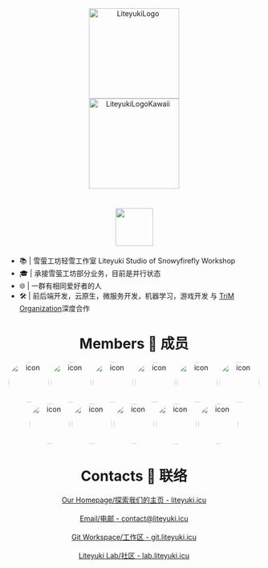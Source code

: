 
<div align="center">
  <img src="https://cdn.liteyuki.icu/static/img/liteyuki_icon_640.png" width="180" height="180" alt="LiteyukiLogo">
  <br>
  <img src="https://cdn.liteyuki.icu/static/svg/lylogo-full.svg" height="180" alt="LiteyukiLogoKawaii">
  <h1><img src="https://readme-typing-svg.herokuapp.com?font=&pause=1000&color=445d69&random=false&width=435&lines=Hi%2C+This+is+LiteyukiStudio" height="75px"/></h1>
</div>

- 📚 | 雪萤工坊轻雪工作室 Liteyuki Studio of Snowyfirefly Workshop
- 🎓 | 承接雪萤工坊部分业务，目前是并行状态
- 🌐 | 一群有相同爱好者的人
- 🛠️ | 前后端开发，云原生，微服务开发，机器学习，游戏开发 与 [TriM Organization](https://github.com/TriM-Organization)深度合作


<div align="center">
  <h1>Members 👤 成员</h1>
  <p align="center">
    <img src="https://github.com/snowykami.png" weight="80px" height="80px" alt="icon" style="border-radius: 50%;">
    <img src="https://github.com/liteyuki-flow.png" weight="80px" height="80px" alt="icon" style="border-radius: 50%;">
    <img src="https://github.com/Asankilp.png" weight="80px" height="80px" alt="icon" style="border-radius: 50%;">
    <img src="https://github.com/EillesWan.png" weight="80px" height="80px" alt="icon" style="border-radius: 50%;">
    <img src="https://github.com/ElapsingDreams.png" weight="80px" height="80px" alt="icon" style="border-radius: 50%;">
    <img src="https://github.com/HornCopper.png" weight="80px" height="80px" alt="icon" style="border-radius: 50%;">
    <img src="https://github.com/LuoChenXil.png" weight="80px" height="80px" alt="icon" style="border-radius: 50%;">
    <img src="https://github.com/Miracle200606.png" weight="80px" height="80px" alt="icon" style="border-radius: 50%;">
    <img src="https://github.com/MoeSnowyFox.png" weight="80px" height="80px" alt="icon" style="border-radius: 50%;">
    <img src="https://github.com/Nanaloveyuki.png" weight="80px" height="80px" alt="icon" style="border-radius: 50%;">
    <img src="https://github.com/yuhan2680.png" weight="80px" height="80px" alt="icon" style="border-radius: 50%;">
  </p>

  <h1>Contacts 📧 联络</h1>
  <a href="https://liteyuki.icu">Our Homepage/探索我们的主页 - liteyuki.icu</a><br><br>
  <a href="contact@liteyuki.icu">Email/电邮 - contact@liteyuki.icu</a><br><br>
  <a href="https://git.liteyuki.icu">Git Workspace/工作区 - git.liteyuki.icu</a><br><br>
  <a href="https://lab.liteyuki.icu">Liteyuki Lab/社区 - lab.liteyuki.icu</a><br><br>
</div>
